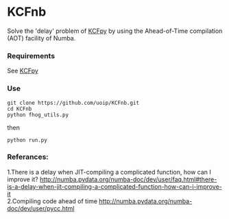 # KCFnb
Solve the 'delay' problem of [KCFpy](https://github.com/uoip/KCFpy) by using the Ahead-of-Time compilation (AOT) facility of Numba.

### Requirements
See [KCFpy](https://github.com/uoip/KCFpy)

### Use
```shell
git clone https://github.com/uoip/KCFnb.git
cd KCFnb
python fhog_utils.py
```
then
```
python run.py
```

### Referances:
1.There is a delay when JIT-compiling a complicated function, how can I improve it? http://numba.pydata.org/numba-doc/dev/user/faq.html#there-is-a-delay-when-jit-compiling-a-complicated-function-how-can-i-improve-it<br>
2.Compiling code ahead of time http://numba.pydata.org/numba-doc/dev/user/pycc.html
